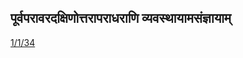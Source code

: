 ## पूर्वपरावरदक्षिणोत्तरापराधराणि व्यवस्थायामसंज्ञायाम् 
 [1/1/34](https://ashtadhyayi.com/sutraani/1/1/34)